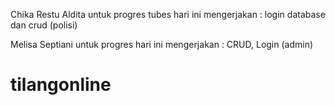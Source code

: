 Chika Restu Aldita  untuk progres tubes hari ini mengerjakan : login database dan crud (polisi)

Melisa Septiani untuk progres hari ini mengerjakan : CRUD, Login (admin)
# tilangonline
